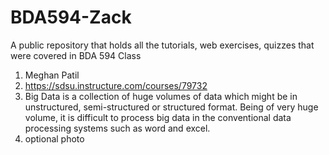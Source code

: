 # BDA594-Zack
A public repository that holds all the tutorials, web exercises, quizzes that were covered in BDA 594 Class

1. Meghan Patil
2. https://sdsu.instructure.com/courses/79732 
3. Big Data is a collection of huge volumes of data which might be in unstructured, semi-structured or structured format. Being of very huge volume, it is difficult to process big data in the conventional data processing systems such as word and excel.
4. optional photo

